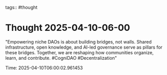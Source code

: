 tags:: #thought

# Thought 2025-04-10-06-00

"Empowering niche DAOs is about building bridges, not walls. Shared infrastructure, open knowledge, and AI-led governance serve as pillars for these bridges. Together, we are reshaping how communities organize, learn, and contribute. #CogniDAO #Decentralization"

Time: 2025-04-10T06:00:02.961453
